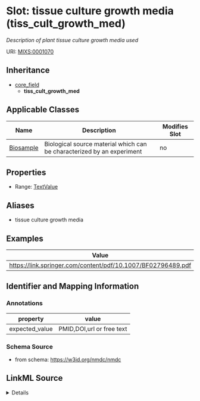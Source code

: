 # Slot: tissue culture growth media (tiss_cult_growth_med)


_Description of plant tissue culture growth media used_



URI: [MIXS:0001070](https://w3id.org/mixs/0001070)




## Inheritance

* [core_field](core_field.md)
    * **tiss_cult_growth_med**





## Applicable Classes

| Name | Description | Modifies Slot |
| --- | --- | --- |
[Biosample](Biosample.md) | Biological source material which can be characterized by an experiment |  no  |







## Properties

* Range: [TextValue](TextValue.md)



## Aliases


* tissue culture growth media




## Examples

| Value |
| --- |
| https://link.springer.com/content/pdf/10.1007/BF02796489.pdf |

## Identifier and Mapping Information





### Annotations

| property | value |
| --- | --- |
| expected_value | PMID,DOI,url or free text || occurrence | 1 |



### Schema Source


* from schema: https://w3id.org/nmdc/nmdc




## LinkML Source

<details>
```yaml
name: tiss_cult_growth_med
annotations:
  expected_value:
    tag: expected_value
    value: PMID,DOI,url or free text
  occurrence:
    tag: occurrence
    value: '1'
description: Description of plant tissue culture growth media used
title: tissue culture growth media
examples:
- value: https://link.springer.com/content/pdf/10.1007/BF02796489.pdf
from_schema: https://w3id.org/nmdc/nmdc
aliases:
- tissue culture growth media
rank: 1000
is_a: core field
string_serialization: '{PMID}|{DOI}|{URL}|{text}'
slot_uri: MIXS:0001070
multivalued: false
alias: tiss_cult_growth_med
domain_of:
- Biosample
range: TextValue

```
</details>